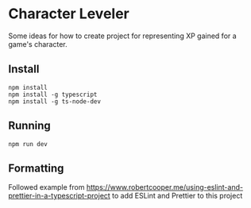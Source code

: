 # Character Leveler

Some ideas for how to create project for representing XP gained for a game's character.

## Install

```
npm install
npm install -g typescript
npm install -g ts-node-dev
```

## Running

```
npm run dev
```

## Formatting

Followed example from https://www.robertcooper.me/using-eslint-and-prettier-in-a-typescript-project to add ESLint and Prettier to this project
